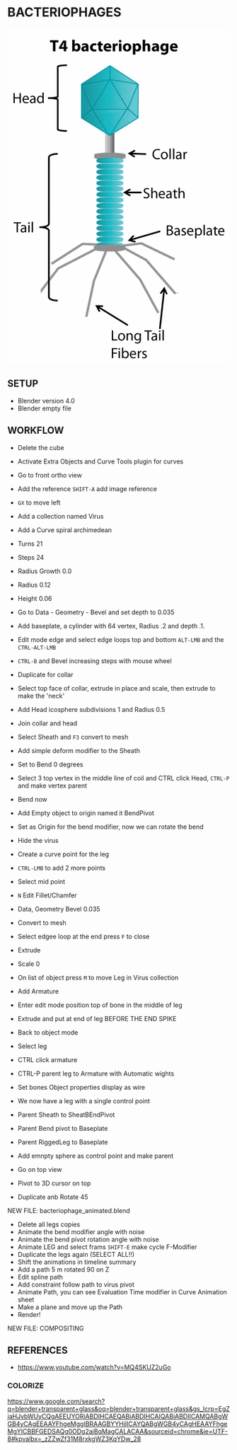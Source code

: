 # BACTERIOPHAGES

![bacteriophage reference](bacteriophage.png)

## SETUP

 * Blender version 4.0
 * Blender empty file

## WORKFLOW

- Delete the cube
- Activate Extra Objects and Curve Tools plugin for curves
- Go to front ortho view
- Add the reference `SHIFT-A` add image reference
- `GX` to move left
- Add a collection named Virus
- Add a Curve spiral archimedean
- Turns 21
- Steps 24
- Radius Growth 0.0
- Radius 0.12
- Height 0.06
- Go to Data - Geometry - Bevel and set depth to 0.035
- Add baseplate, a cylinder with 64 vertex, Radius .2 and depth .1. 
- Edit mode edge and select edge loops top and bottom `ALT-LMB` and the `CTRL-ALT-LMB`
- `CTRL-B` and Bevel increasing steps with mouse wheel
- Duplicate for collar
- Select top face of collar, extrude in place and scale, then extrude to make the 'neck'
- Add Head icosphere subdivisions 1 and Radius 0.5
- Join collar and head
- Select Sheath and `F3` convert to mesh
- Add simple deform modifier to the Sheath
- Set to Bend 0 degrees
- Select 3 top vertex in the middle line of coil and CTRL click Head, `CTRL-P` and make vertex parent
- Bend now
- Add Empty object to origin named it BendPivot
- Set as Origin for the bend modifier, now we can rotate the bend

- Hide the virus
- Create a curve point for the leg
- `CTRL-LMB` to add 2 more points
- Select mid point
- `N` Edit Fillet/Chamfer
- Data, Geometry Bevel 0.035
- Convert to mesh
- Select edgee loop at the end press `F` to close
- Extrude
- Scale 0
- On list of object press `M` to move Leg in Virus collection
- Add Armature
- Enter edit mode position top of bone in the middle of leg
- Extrude and put at end of leg BEFORE THE END SPIKE
- Back to object mode
- Select leg
- CTRL click armature
- CTRL-P parent leg to Armature with Automatic wights
- Set bones Object properties display as wire
- We now have a leg with a single control point
- Parent Sheath to SheatBEndPivot
- Parent Bend pivot to Baseplate
- Parent RiggedLeg to Baseplate
- Add emnpty sphere as control point and make parent
- Go on top view
- Pivot to 3D cursor on top
- Duplicate anb Rotate 45


NEW FILE: bacteriophage_animated.blend

- Delete all legs copies
- Animate the bend modifier angle with noise
- Animate the bend pivot rotation angle with noise
- Animate LEG and select frams `SHIFT-E` make cycle F-Modifier
- Duplicate the legs again (SELECT ALL!!)
- Shift the animations in timeline summary
- Add a path 5 m rotated 90 on Z
- Edit spline path
- Add constraint follow path to virus pivot
- Animate Path, you can see Evaluation Time modifier in Curve Animation sheet
- Make a plane and move up the Path 
- Render!


NEW FILE: COMPOSITING

## REFERENCES

 * https://www.youtube.com/watch?v=MQ4SKUZ2uGo
 

### COLORIZE

https://www.google.com/search?q=blender+transparent+glass&oq=blender+transparent+glass&gs_lcrp=EgZjaHJvbWUyCQgAEEUYORiABDIHCAEQABiABDIHCAIQABiABDIICAMQABgWGB4yCAgEEAAYFhgeMggIBRAAGBYYHjIICAYQABgWGB4yCAgHEAAYFhgeMgYICBBFGEDSAQg0ODg2ajBqMagCALACAA&sourceid=chrome&ie=UTF-8#kpvalbx=_zZZwZf31M8rxkgWZ3KqYDw_28